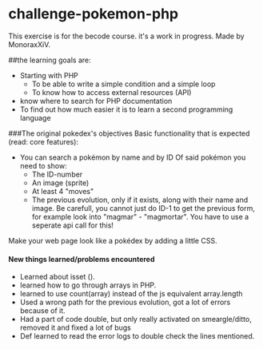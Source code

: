 # challenge-pokemon-php

This exercise is for the becode course. it's a work in progress.
Made by MonoraxXiV.

##the learning goals are:

- Starting with PHP
    - To be able to write a simple condition and a simple loop
    - To know how to access external resources (API)
- know where to search for PHP documentation
- To find out how much easier it is to learn a second programming language

###The original pokedex's objectives
Basic functionality that is expected (read: core features):

- You can search a pokémon by name and by ID
    Of said pokémon you need to show:
    - The ID-number
    - An image (sprite)
    - At least 4 "moves"
    - The previous evolution, only if it exists, along with their name and image. Be carefull, you cannot just do ID-1 to get the previous form, for example look into "magmar" - "magmortar". You have to use a seperate api call for this!

Make your web page look like a pokédex by adding a little CSS.

#### New things learned/problems encountered
- Learned about isset ().
- learned how to go through arrays in PHP.
- learned to use count(array) instead of the js equivalent array.length
- Used a wrong path for the previous evolution, got a lot of errors because of it.
- Had a part of code double, but only really activated on smeargle/ditto, removed it and fixed a lot of bugs
- Def learned to read the error logs to double check the lines mentioned.